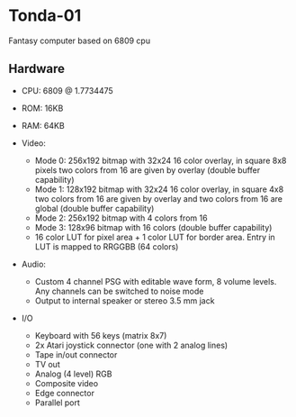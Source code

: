 # Tonda-01
Fantasy computer based on 6809 cpu

## Hardware

* CPU: 6809 @ 1.7734475 
* ROM: 16KB
* RAM: 64KB
* Video: 
  * Mode 0: 256x192 bitmap with 32x24 16 color overlay, in square 8x8 pixels two colors from 16 are given by overlay (double buffer capability)
  * Mode 1: 128x192 bitmap with 32x24 16 color overlay, in square 4x8 two colors from 16 are given by overlay and two colors from 16 are global (double buffer capability)
  * Mode 2: 256x192 bitmap with 4 colors from 16
  * Mode 3: 128x96 bitmap with 16 colors (double buffer capability)
  * 16 color LUT for pixel area + 1 color LUT for border area. Entry in LUT is mapped to RRGGBB (64 colors) 

* Audio:
  * Custom 4 channel PSG with editable wave form, 8 volume levels. Any channels can be switched to noise mode
  * Output to internal speaker or stereo 3.5 mm jack
* I/O
  * Keyboard with 56 keys (matrix 8x7)
  * 2x Atari joystick connector (one with 2 analog lines) 
  * Tape in/out connector
  * TV out 
  * Analog (4 level) RGB
  * Composite video
  * Edge connector
  * Parallel port
  




